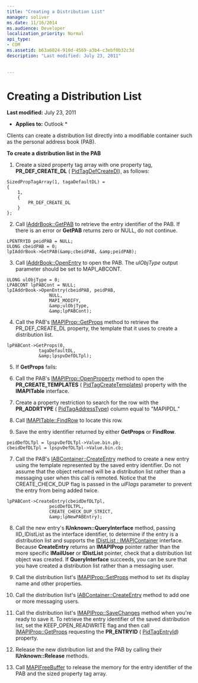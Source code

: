 ```yaml
---
title: "Creating a Distribution List"
manager: soliver
ms.date: 11/16/2014
ms.audience: Developer
localization_priority: Normal
api_type:
- COM
ms.assetid: b63a6024-910d-4569-a3b4-c3ebf0b32c3d
description: "Last modified: July 23, 2011"
 
 
---
```


# Creating a Distribution List

 **Last modified:** July 23, 2011 
  
 * **Applies to:** Outlook * 
  
Clients can create a distribution list directly into a modifiable container such as the personal address book (PAB).
  
 **To create a distribution list in the PAB**
  
1. Create a sized property tag array with one property tag, **PR_DEF_CREATE_DL** ( [PidTagDefCreateDl](pidtagdefcreatedl-canonical-property.md)), as follows:
    
  ```
  SizedPropTagArray(1, tagaDefaultDL) =
  {
      1,
      {
          PR_DEF_CREATE_DL
      }
  };
  ```

2. Call [IAddrBook::GetPAB](iaddrbook-getpab.md) to retrieve the entry identifier of the PAB. If there is an error or **GetPAB** returns zero or NULL, do not continue. 
    
  ```
  LPENTRYID peidPAB = NULL;
  ULONG cbeidPAB = 0;
  lpIAddrBook->GetPAB(&amp;cbeidPAB, &amp;peidPAB);
  ```

3. Call [IAddrBook::OpenEntry](iaddrbook-openentry.md) to open the PAB. The  _ulObjType_ output parameter should be set to MAPI_ABCONT. 
    
  ```
  ULONG ulObjType = 0;
  LPABCONT lpPABCont = NULL;
  lpIAddrBook->OpenEntry(cbeidPAB, peidPAB,
                  NULL,
                  MAPI_MODIFY,
                  &amp;ulObjType,
                  &amp;lpPABCont);
  ```

4. Call the PAB's [IMAPIProp::GetProps](imapiprop-getprops.md) method to retrieve the PR_DEF_CREATE_DL property, the template that it uses to create a distribution list. 
    
  ```
  lpPABCont->GetProps(0,
              tagaDefaultDL,
              &amp;lpspvDefDLTpl);
  
  ```

5. If **GetProps** fails: 
    
1. Call the PAB's [IMAPIProp::OpenProperty](imapiprop-openproperty.md) method to open the **PR_CREATE_TEMPLATES** ( [PidTagCreateTemplates](pidtagcreatetemplates-canonical-property.md)) property with the **IMAPITable** interface. 
    
2. Create a property restriction to search for the row with the **PR_ADDRTYPE** ( [PidTagAddressType](pidtagaddresstype-canonical-property.md)) column equal to "MAPIPDL." 
    
3. Call [IMAPITable::FindRow](imapitable-findrow.md) to locate this row. 
    
6. Save the entry identifier returned by either **GetProps** or **FindRow**.
    
  ```
  peidDefDLTpl = lpspvDefDLTpl->Value.bin.pb;
  cbeidDefDLTpl = lpspvDefDLTpl->Value.bin.cb;
  
  ```

7. Call the PAB's [IABContainer::CreateEntry](iabcontainer-createentry.md) method to create a new entry using the template represented by the saved entry identifier. Do not assume that the object returned will be a distribution list rather than a messaging user when this call is remoted. Notice that the CREATE_CHECK_DUP flag is passed in the  _ulFlags_ parameter to prevent the entry from being added twice. 
    
  ```
  lpPABCont->CreateEntry(cbeidDefDLTpl,
                  peidDefDLTPL,
                  CREATE_CHECK_DUP_STRICT,
                  &amp;lpNewPABEntry);
  ```

8. Call the new entry's **IUnknown::QueryInterface** method, passing IID_IDistList as the interface identifier, to determine if the entry is a distribution list and supports the [IDistList : IMAPIContainer](idistlistimapicontainer.md) interface. Because **CreateEntry** returns an **IMAPIProp** pointer rather than the more specific **IMailUser** or **IDistList** pointer, check that a distribution list object was created. If **QueryInterface** succeeds, you can be sure that you have created a distribution list rather than a messaging user. 
    
9. Call the distribution list's [IMAPIProp::SetProps](imapiprop-setprops.md) method to set its display name and other properties. 
    
10. Call the distribution list's [IABContainer::CreateEntry](iabcontainer-createentry.md) method to add one or more messaging users. 
    
11. Call the distribution list's [IMAPIProp::SaveChanges](imapiprop-savechanges.md) method when you're ready to save it. To retrieve the entry identifier of the saved distribution list, set the KEEP_OPEN_READWRITE flag and then call [IMAPIProp::GetProps](imapiprop-getprops.md) requesting the **PR_ENTRYID** ( [PidTagEntryId](pidtagentryid-canonical-property.md)) property.
    
12. Release the new distribution list and the PAB by calling their **IUnknown::Release** methods. 
    
13. Call [MAPIFreeBuffer](mapifreebuffer.md) to release the memory for the entry identifier of the PAB and the sized property tag array. 
    

